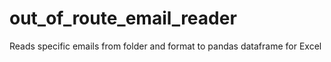 # out_of_route_email_reader
Reads specific emails from folder and format to pandas dataframe for Excel
